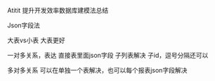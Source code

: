 Atitit 提升开发效率数据库建模法总结


Json字段法

大表vs小表
大表更好

一对多关系，表达
直接表里面json字段 子列表解决
子id，逗号分隔还可以

多对多关系
可以在单独一个表解决，也可以每个报表json字段解决


